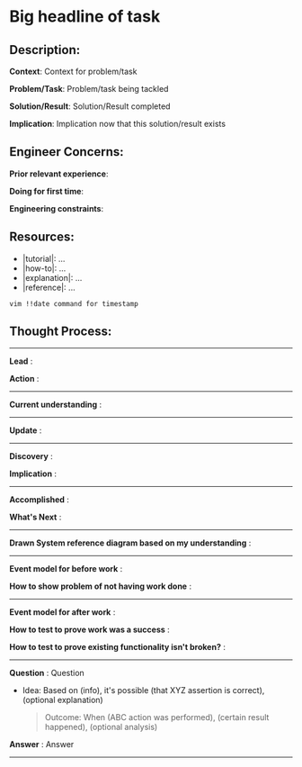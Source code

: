 [_metadata_:author]:- "<author>"
[_metadata_:email]:- "<email>"
[_metadata_:date]:- "<date>"

# Big headline of task

## Description: 
**Context**: Context for problem/task

**Problem/Task**: Problem/task being tackled

**Solution/Result**: Solution/Result completed

**Implication**: Implication now that this solution/result exists

## Engineer Concerns:

**Prior relevant experience**:

**Doing for first time**:

**Engineering constraints**:

## Resources:
- |tutorial|: ...
- |how-to|: ...
- |explanation|: ...
- |reference|: ...

`vim !!date command for timestamp`
## Thought Process:
---
**Lead**
:

**Action**
:

---

**Current understanding**
: 

---

**Update**
:

---

**Discovery**
: 

**Implication**
:

---

**Accomplished**
: 

**What's Next**
:

---

**Drawn System reference diagram based on my understanding**
:

---

**Event model for before work**
: 

**How to show problem of not having work done**
: 

---

**Event model for after work**
:

**How to test to prove work was a success**
: 

**How to test to prove existing functionality isn't broken?**
:

---

**Question**
: Question

- Idea: Based on (info), it's possible (that XYZ assertion is correct), (optional explanation)
  >Outcome: When (ABC action was performed), (certain result happened), (optional analysis)

**Answer**
: Answer

---
